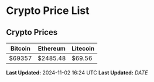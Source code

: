# Crypto Price List

## Crypto Prices
| Bitcoin | Ethereum | Litecoin |
| ------- | -------- | -------- |
| $69357 | $2485.48 | $69.56 |
**Last Updated:** 2024-11-02 16:24 UTC
**Last Updated:** $DATE$
